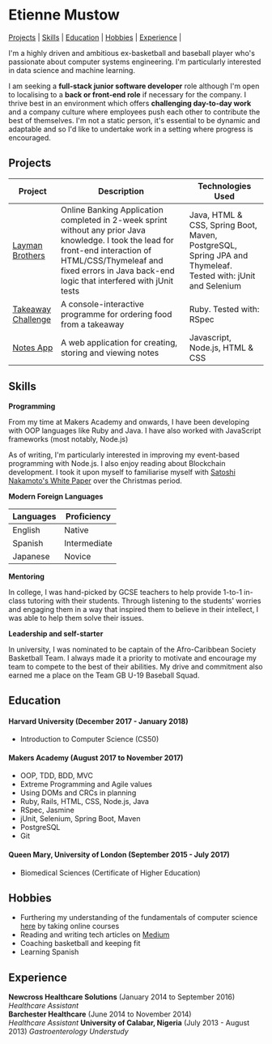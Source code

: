 # Etienne Mustow

 [Projects](#projects) | [Skills](#skills) | [Education](#education) | [Hobbies](#hobbies) | [Experience](#experience) |

I'm a highly driven and ambitious ex-basketball and baseball player who's passionate about computer systems engineering. I'm particularly interested in data science and machine learning.

I am seeking a **full-stack junior software developer** role although I'm open to localising to a **back or front-end role** if necessary for the company. I thrive best in an environment which offers **challenging day-to-day work** and a company culture where employees push each other to contribute the best of themselves. I'm not a static person, it's essential to be dynamic and adaptable and so I'd like to undertake work in a setting where progress is encouraged.

<a name="projects"></a>
## Projects

|Project | Description | Technologies Used |
|--------|--------|--------|
|[Layman Brothers](https://github.com/etiennemustow/laymanbrothers)| Online Banking Application completed in 2-week sprint without any prior Java knowledge. I took the lead for front-end interaction of HTML/CSS/Thymeleaf and fixed errors in Java back-end logic that interfered with jUnit tests | Java, HTML & CSS, Spring Boot, Maven, PostgreSQL, Spring JPA and Thymeleaf. Tested with: jUnit and Selenium |
|[Takeaway Challenge](https://github.com/etiennemustow/takeaway-challenge) | A console-interactive programme for ordering food from a takeaway | Ruby. Tested with: RSpec
|[Notes App](https://github.com/etiennemustow/notes-application)| A web application for creating, storing and viewing notes | Javascript, Node.js, HTML & CSS

<a id="skills"></a>
## Skills

**Programming**

From my time at Makers Academy and onwards, I have been developing with OOP languages like Ruby and Java. I have also worked with JavaScript frameworks (most notably, Node.js)

As of writing, I'm particularly interested in improving my event-based programming with Node.js. I also enjoy reading about Blockchain development. I took it upon myself to familiarise myself with [Satoshi Nakamoto's White Paper](https://bitcoin.org/bitcoin.pdf) over the Christmas period.


**Modern Foreign Languages**

| Languages | Proficiency |
|-----------|--------------|
| English | Native |
| Spanish | Intermediate |
| Japanese | Novice |


**Mentoring**


In college, I was hand-picked by GCSE teachers to help provide 1-to-1 in-class tutoring with their students.
Through listening to the students' worries and engaging them in a way that inspired them to believe in their intellect, I was able to help them solve their issues.


**Leadership and self-starter**

In university, I was nominated to be captain of the Afro-Caribbean Society Basketball Team. I always made it a priority to motivate and encourage my team to compete to the best of their abilities. My drive and commitment also earned me a place on the Team GB U-19 Baseball Squad.


<a id="education"></a>
## Education

#### Harvard University (December 2017 - January 2018)

- Introduction to Computer Science (CS50)

#### Makers Academy (August 2017 to November 2017)

- OOP, TDD, BDD, MVC
- Extreme Programming and Agile values
- Using DOMs and CRCs in planning
- Ruby, Rails, HTML, CSS, Node.js, Java
- RSpec, Jasmine
- jUnit, Selenium, Spring Boot, Maven
- PostgreSQL
- Git

#### Queen Mary, University of London (September 2015 - July 2017)

- Biomedical Sciences (Certificate of Higher Education)

<a name="hobbies"></a>

## Hobbies

- Furthering my understanding of the fundamentals of computer science [here](https://github.com/ossu/computer-science) by taking online courses
- Reading and writing tech articles on [Medium](https://medium.com/@etiennemustow)
- Coaching basketball and keeping fit
- Learning Spanish


<a id="experience"></a>
## Experience

**Newcross Healthcare Solutions** (January 2014 to September 2016)    
*Healthcare Assistant*  
**Barchester Healthcare** (June 2014 to November 2014)   
*Healthcare Assistant*
**University of Calabar, Nigeria** (July 2013 - August 2013)
*Gastroenterology Understudy*

